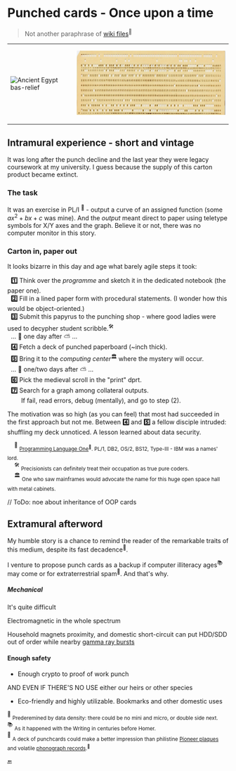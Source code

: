 # Punched cards - Once upon a time

> Not another paraphrase of [wiki files](https://en.wikipedia.org/wiki/Computer_programming_in_the_punched_card_era)<sup>🔗</sup>

<table><tr><td>
<picture>
  <img alt="Ancient Egypt bas-relief" src="https://github.com/Kyriosity/read-write/blob/main/README+/_rsc/_img/af/ancient_egypt-bas-relief.jpg">
</picture>
</td><td>
      <p><a href="../../../_rsc/_img/photo/hist/1966.punch_cards-stack.jpg"><img src="../../../_rsc/_img/af/punchcard.jpg" alt="Punch card in 1966"></a><p>
</td></tr></table>

## Intramural experience - short and vintage

It was long after the punch decline and the last year they were legacy coursework at my university. I guess because the supply of this carton product became extinct.

### The task

It was an exercise in PL/I&nbsp;<sup>🔆</sup> - output a curve of an assigned function (some $`ax^2 + bx + c`$ was mine). And the _output_ meant direct to paper using teletype symbols for X/Y axes and the graph. Believe it or not, there was no computer monitor in this story.

### Carton in, paper out

It looks bizarre in this day and age what barely agile steps it took:

&nbsp;&nbsp;**1️⃣** Think over the _programme_ and sketch it in the dedicated notebook (the paper one).\
&nbsp;&nbsp;**2️⃣** Fill in a lined paper form with procedural statements. (I wonder how this would be object-oriented.)\
&nbsp;&nbsp;**3️⃣** Submit this papyrus to the punching shop - where good ladies were used to decypher student scribble.<sup>🛠️</sup>\
&nbsp;&nbsp;... 🌙 one day after ⛅ ...\
&nbsp;&nbsp;**4️⃣** Fetch a deck of punched paperboard (~inch thick).\
&nbsp;&nbsp;**5️⃣** Bring it to the _computing center_<sup>🏛️</sup> where the mystery will occur.\
&nbsp;&nbsp;... 🌙 one/two days after ⛅ ...\
&nbsp;&nbsp;**6️⃣** Pick the medieval scroll in the "print" dprt.\
&nbsp;&nbsp;**7️⃣**  Search for a graph among collateral outputs.\
&nbsp;&nbsp;&nbsp;&nbsp;&nbsp;&nbsp;&nbsp;&nbsp;If fail, read errors, debug (mentally), and go to step&nbsp;(2).

The motivation was so high (as you can feel) that most had succeeded in the first approach but not me. Between **4️⃣** and **5️⃣** a fellow disciple intruded: shuffling my deck unnoticed. A lesson learned about data security.

&nbsp;&nbsp;&nbsp;&nbsp;<sup>🔆</sup>&nbsp;<sub>[Programming Language One](https://en.wikipedia.org/wiki/PL/I)<sup>🔗</sup>. PL/1, DB2, OS/2, BS12, Type-III - IBM was a names' lord.</sub>\
&nbsp;&nbsp;&nbsp;&nbsp;<sup>🛠️</sup> <sub>Precisionists can definitely treat their occupation as true pure coders.</sub>\
&nbsp;&nbsp;&nbsp;&nbsp;<sup>🏛️</sup> <sub>One who saw mainframes would advocate the name for this huge open space hall with metal cabinets.</sub>

// ToDo: noe about inheritance of OOP cards

## Extramural afterword

My humble story is a chance to remind the reader of the remarkable traits of this medium, despite its fast decadence<sup>💾</sup>.

I venture to propose punch cards as a backup if computer illiteracy ages<sup>📚</sup> may come or for extraterrestrial spam<sup>🚀</sup>. 
And that's why.

##### Mechanical

It's quite difficult

Electromagnetic in the whole spectrum

Household magnets proximity, and domestic short-circuit can put HDD/SDD out of order while nearby [ gamma ray bursts](https://en.wikipedia.org/wiki/Gamma-ray_burst)

#### Enough safety

+ Enough crypto to proof of work punch

AND EVEN IF THERE'S NO USE either our heirs or other species
+ Eco-friendly and highly utilizable. Bookmarks and other domestic uses


<sup>💾</sup> <sub>Prederemined by data density: there could be no mini and micro, or double side next.</sub>\
<sup>📚</sup> <sub>As it happened with the Writing in centuries before Homer.</sub>\
<sup>🚀</sup> <sub>A deck of punchcards could make a better impression than philistine [Pioneer plaques](https://en.wikipedia.org/wiki/Pioneer_plaque) 
and volatile [phonograph records](https://en.wikipedia.org/wiki/Voyager_Golden_Record).<sup>🔗</sup></sub>

 🔚
